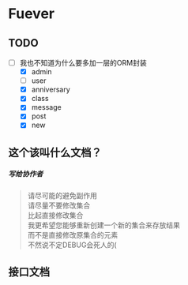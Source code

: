 # Fuever

## TODO

- [ ] 我也不知道为什么要多加一层的ORM封装
    - [x] admin
    - [ ] user
    - [x] anniversary
    - [x] class
    - [x] message
    - [x] post
    - [x] new

## 这个该叫什么文档？

##### 写给协作者

> 请尽可能的避免副作用  
> 请尽量不要修改集合  
> 比起直接修改集合  
> 我更希望您能够重新创建一个新的集合来存放结果  
> 而不是直接修改原集合的元素  
> 不然说不定DEBUG会死人的(

## 接口文档